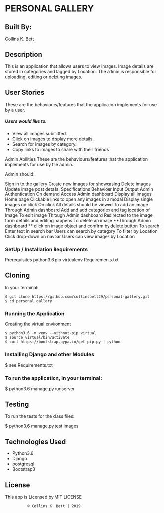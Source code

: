 # PERSONAL GALLERY
## Built By:
Collins K. Bett

## Description
This is an application that allows users to view images. Image details are stored in categories and tagged by Location. The admin is responsible for uploading, editing or deleting images.

## User Stories
These are the behaviours/features that the application implements for use by a user.
##### Users would like to:
- View all images submitted.
- Click on images to display more details.
- Search for images by category.
- Copy links to images to share with their friends

Admin Abilities
These are the behaviours/features that the application implements for use by the admin.

Admin should:

Sign in to the gallery
Create new images for showcasing
Delete images
Update image post details.
Specifications
Behaviour	Input	Output
Admin Authentication	On demand	Access Admin dashboard
Display all images	Home page	Clickable links to open any images in a modal
Display single images on click	On click	All details should be viewed
To add an image	Through Admin dashboard	Add and add categories and tag location of Image
To edit image	Through Admin dashboard	Redirected to the image form details and editing happens
To delete an image	**Through Admin dashboard **	click on image object and confirm by delete button
To search	Enter text in search bar	Users can search by category
To filter by Location	Click drop-down on navbar	Users can view images by Location

### SetUp / Installation Requirements
Prerequisites
python3.6
pip
virtualenv
Requirements.txt

## Cloning
In your terminal:

    $ git clone https://github.com/collinsbett29/personal-gallery.git
    $ cd personal gallery

### Running the Application
Creating the virtual environment

    $ python3.6 -m venv --without-pip virtual
    $ source virtual/bin/activate
    $ curl https://bootstrap.pypa.io/get-pip.py | python

### Installing Django and other Modules

  $ see Requirements.txt

### To run the application, in your terminal:

  $ python3.6 manage.py runserver

## Testing
To run the tests for the class files:

  $ python3.6 manage.py test images

## Technologies Used
* Python3.6
* Django
* postgresql
* Bootstrap3

## License
This app is Licensed by MIT LICENSE

              © Collins K. Bett | 2019